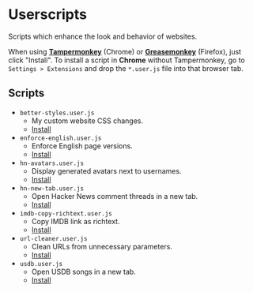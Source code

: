 # Userscripts

Scripts which enhance the look and behavior of websites.

When using [**Tampermonkey**](https://chrome.google.com/webstore/detail/tampermonkey/dhdgffkkebhmkfjojejmpbldmpobfkfo) (Chrome) or [**Greasemonkey**](https://addons.mozilla.org/de/firefox/addon/greasemonkey/) (Firefox), just click "Install". To install a script in **Chrome** without Tampermonkey, go to `Settings > Extensions` and drop the `*.user.js` file into that browser tab.

## Scripts

- `better-styles.user.js`
  - My custom website CSS changes.
  - [Install](https://github.com/darekkay/config-files/raw/master/userscripts/better-styles.user.js)
- `enforce-english.user.js`
  - Enforce English page versions.
  - [Install](https://github.com/darekkay/config-files/raw/master/userscripts/enforce-english.user.js)
- `hn-avatars.user.js`
  - Display generated avatars next to usernames.
  - [Install](https://github.com/darekkay/config-files/raw/master/userscripts/hn-avatars.user.js)
- `hn-new-tab.user.js`
  - Open Hacker News comment threads in a new tab.
  - [Install](https://github.com/darekkay/config-files/raw/master/userscripts/hn-new-tab.user.js)
- `imdb-copy-richtext.user.js`
  - Copy IMDB link as richtext.
  - [Install](https://github.com/darekkay/config-files/raw/master/userscripts/imdb-copy-richtext.user.js)
- `url-cleaner.user.js`
  - Clean URLs from unnecessary parameters.
  - [Install](https://github.com/darekkay/config-files/raw/master/userscripts/url-cleaner.user.js)
- `usdb.user.js`
  - Open USDB songs in a new tab.
  - [Install](https://github.com/darekkay/config-files/raw/master/userscripts/usdb.user.js)
